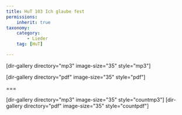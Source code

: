 ```yaml
---
title: HuT 103 Ich glaube fest
permissions:
    inherit: true
taxonomy:
    category:
        - Lieder
    tag: [HuT]

---
```


[dir-gallery directory="mp3" image-size="35" style="mp3"]

[dir-gallery directory="pdf" image-size="35" style="pdf"]

===

[dir-gallery directory="mp3" image-size="35" style="countmp3"]
[dir-gallery directory="pdf" image-size="35" style="countpdf"]